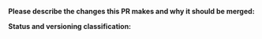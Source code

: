 **Please describe the changes this PR makes and why it should be merged:**

**Status and versioning classification:**

<!--
Please move lines that apply to you out of the comment:
- Code changes have been tested, or there are no code changes
- This PR changes the library's interface (methods or parameters added)
- This PR includes breaking changes (methods removed or renamed, parameters moved or removed)
- This PR **only** includes non-code changes, like changes to documentation, README, etc.
-->
